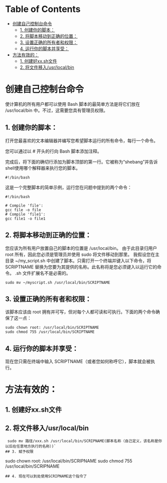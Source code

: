 
Table of Contents
=================

* [创建自己控制台命令](#创建自己控制台命令)
   * [1. 创建你的脚本：](#1-创建你的脚本)
   * [2. 将脚本移动到正确的位置：](#2-将脚本移动到正确的位置)
   * [3. 设置正确的所有者和权限：](#3-设置正确的所有者和权限)
   * [4. 运行你的脚本并享受：](#4-运行你的脚本并享受)
* [方法有效的：](#方法有效的)
   * [1. 创建好xx.sh文件](#1-创建好xxsh文件)
   * [2. 将文件移入/usr/local/bin](#2-将文件移入usrlocalbin)

<!-- Created by https://github.com/ekalinin/github-markdown-toc -->
# 创建自己控制台命令
使计算机的所有用户都可以使用 Bash 脚本的最简单方法是将它们放在 /usr/local/bin 中。不过，这需要您具有管理员权限。
## 1. 创建你的脚本：
打开您最喜欢的文本编辑器并编写您希望脚本运行的所有命令，每行一个命令。

您可以通过以 # 开头的行向 Bash 脚本添加注释。

完成后，将下面的确切行添加为脚本顶部的第一行。它被称为“shebang”并告诉 shell使用哪个解释器来执行您的脚本。
```
#!/bin/bash
```
这是一个完整脚本的简单示例，运行您在问题中提到的两个命令：
```
#!/bin/bash

# Compile 'file':
gcc file -o file
# Compile 'file1':
gcc file1 -o file1
```
## 2. 将脚本移动到正确的位置：
您应该为所有用户放置自己的脚本的位置是 /usr/local/bin。
由于此目录归用户 root 所有，因此您必须是管理员并使用 sudo 将文件移动到那里。
我假设您在主目录 ~/my_script.sh 中创建了脚本。只需打开一个终端并键入以下命令，将 SCRIPTNAME 替换为您要为其提供的名称。此名称将是您必须键入以运行它的命令。 .sh 文件扩展名不是必需的。
```
sudo mv ~/myscript.sh /usr/local/bin/SCRIPTNAME
```
## 3. 设置正确的所有者和权限：
该脚本应该由 root 拥有并可写，但对每个人都可读和可执行。下面的两个命令确保了这一点：
```
sudo chown root: /usr/local/bin/SCRIPTNAME
sudo chmod 755 /usr/local/bin/SCRIPTNAME

```
## 4. 运行你的脚本并享受：
现在您只需在终端中输入 SCRIPTNAME（或者您如何称呼它），脚本就会被执行。
# 方法有效的：
## 1. 创建好xx.sh文件
## 2. 将文件移入/usr/local/bin
```
 sudo mv 路径/xxx.sh /usr/local/bin/SCRIPNAME(脚本名称（自己定义，该名称是你以后在任意地方执行的名称）)`
## 3. 赋予权限
```
sudo chown root: /usr/local/bin/SCRIPNAME
sudo chmod 755 /usr/local/bin/SCRIPNAME
```
## 4. 现在可以到处使用SCRIPNAME这个指令了

